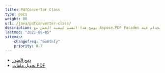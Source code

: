 ```yaml
---
title: PdfConverter Class
type: docs
weight: 80
url: /java/pdfconverter-class/
description: يوضح هذا القسم كيفية العمل مع Aspose.PDF Facades باستخدام فئة PdfConverter.
lastmod: "2021-06-05"
sitemap:
    changefreq: "monthly"
    priority: 0.7
---
```


- [دمج الصور](/pdf/java/merge-images/)
- [تحويل ملفات PDF](/pdf/java/convert-pdf-file/)